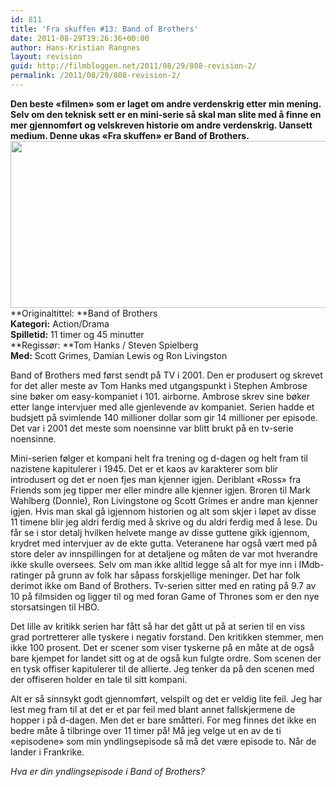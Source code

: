 ```yaml
---
id: 811
title: 'Fra skuffen #13: Band of Brothers'
date: 2011-08-29T19:26:36+00:00
author: Hans-Kristian Rangnes
layout: revision
guid: http://filmbloggen.net/2011/08/29/808-revision-2/
permalink: /2011/08/29/808-revision-2/
---
```

**Den beste &laquo;filmen&raquo; som er laget om andre verdenskrig etter min mening. Selv om den teknisk sett er en mini-serie så skal man slite med å finne en mer gjennomført og velskreven historie om andre verdenskrig. Uansett medium. Denne ukas &laquo;Fra skuffen&raquo; er Band of Brothers.**  
<a href="http://filmbloggen.net/?attachment_id=809" rel="attachment wp-att-809"><img class="alignnone size-large wp-image-809" src="http://filmbloggen.net/wp-content/uploads//2011/08/filmbloggen-net-seppo_band_of_brothers-620x267.jpg" alt="" width="620" height="267" /></a>  
**Originaltittel: **Band of Brothers  
**Kategori:** Action/Drama  
**Spilletid:** 11 timer og 45 minutter  
**Regissør: **Tom Hanks / Steven Spielberg  
**Med:** Scott Grimes, Damian Lewis og Ron Livingston

Band of Brothers med først sendt på TV i 2001. Den er produsert og skrevet for det aller meste av Tom Hanks med utgangspunkt i Stephen Ambrose sine bøker om easy-kompaniet i 101. airborne. Ambrose skrev sine bøker etter lange intervjuer med alle gjenlevende av kompaniet. Serien hadde et budsjett på svimlende 140 millioner dollar som gir 14 millioner per episode. Det var i 2001 det meste som noensinne var blitt brukt på en tv-serie noensinne.

Mini-serien følger et kompani helt fra trening og d-dagen og helt fram til nazistene kapitulerer i 1945. Det er et kaos av karakterer som blir introdusert og det er noen fjes man kjenner igjen. Deriblant &laquo;Ross&raquo; fra Friends som jeg tipper mer eller mindre alle kjenner igjen. Broren til Mark Wahlberg (Donnie), Ron Livingstone og Scott Grimes er andre man kjenner igjen. Hvis man skal gå igjennom historien og alt som skjer i løpet av disse 11 timene blir jeg aldri ferdig med å skrive og du aldri ferdig med å lese. Du får se i stor detalj hvilken helvete mange av disse guttene gikk igjennom, krydret med intervjuer av de ekte gutta. Veteranene har også vært med på store deler av innspillingen for at detaljene og måten de var mot hverandre ikke skulle oversees. Selv om man ikke alltid legge så alt for mye inn i IMdb-ratinger på grunn av folk har såpass forskjellige meninger. Det har folk derimot ikke om Band of Brothers. Tv-serien sitter med en rating på 9.7 av 10 på filmsiden og ligger til og med foran Game of Thrones som er den nye storsatsingen til HBO.

Det lille av kritikk serien har fått så har det gått ut på at serien til en viss grad portretterer alle tyskere i negativ forstand. Den kritikken stemmer, men ikke 100 prosent. Det er scener som viser tyskerne på en måte at de også bare kjempet for landet sitt og at de også kun fulgte ordre. Som scenen der en tysk offiser kapitulerer til de allierte. Jeg tenker da på den scenen med der offiseren holder en tale til sitt kompani.

Alt er så sinnsykt godt gjennomført, velspilt og det er veldig lite feil. Jeg har lest meg fram til at det er et par feil med blant annet fallskjermene de hopper i på d-dagen. Men det er bare småtteri. For meg finnes det ikke en bedre måte å tilbringe over 11 timer på! Må jeg velge ut en av de ti &laquo;episodene&raquo; som min yndlingsepisode så må det være episode to. Når de lander i Frankrike.

_Hva er din yndlingsepisode i Band of Brothers?_

&nbsp;